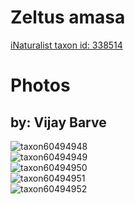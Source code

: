 
Zeltus amasa
============
  
[iNaturalist taxon id: 338514](https://www.inaturalist.org/taxa/338514)
# Photos

## by: Vijay Barve
  
![taxon60494948](https://inaturalist-open-data.s3.amazonaws.com/photos/65234942/medium.jpeg)  
![taxon60494949](https://inaturalist-open-data.s3.amazonaws.com/photos/65235027/medium.jpeg)  
![taxon60494950](https://inaturalist-open-data.s3.amazonaws.com/photos/65235000/medium.jpeg)  
![taxon60494951](https://inaturalist-open-data.s3.amazonaws.com/photos/65234967/medium.jpeg)  
![taxon60494952](https://inaturalist-open-data.s3.amazonaws.com/photos/65234960/medium.jpeg)